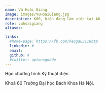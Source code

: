 ```yaml
---
name: Vũ Hoài Giang
image: images/VuHoaiGiang.jpg
description: K60, hiện đang làm việc tại A0
role: vuhoaigiang
aliases:

links:
  #home-page: https://fb.com/heogau3110btp
  linkedin: #
  email: 
  github: #
  #twitter: uptonogoode
---
```


Học chương trình Kỹ thuật điện.

Khoá 60 Trường Đại học Bách Khoa Hà Nội.

